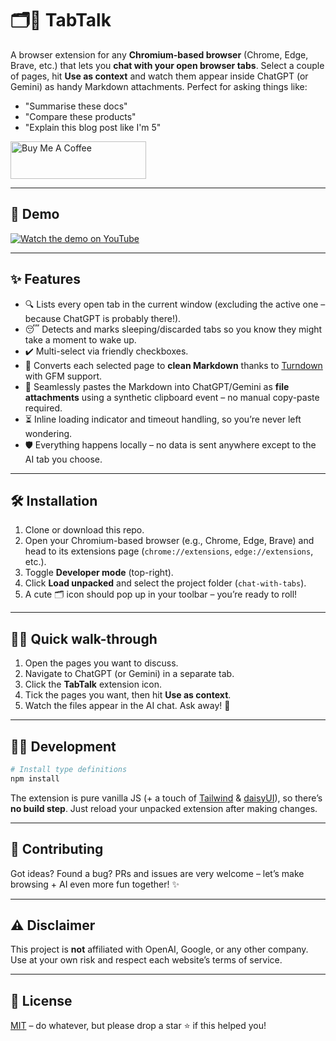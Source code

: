 # 🗂️💬 TabTalk

A browser extension for any **Chromium-based browser** (Chrome, Edge, Brave, etc.) that lets you **chat with your open browser tabs**. Select a couple of pages, hit **Use as context** and watch them appear inside ChatGPT (or Gemini) as handy Markdown attachments. Perfect for asking things like:

- "Summarise these docs"
- "Compare these products"
- "Explain this blog post like I'm 5"

<a href="https://buymeacoffee.com/riiiiiiiiiina" target="_blank"><img src="https://cdn.buymeacoffee.com/buttons/v2/default-blue.png" alt="Buy Me A Coffee" style="height: 60px !important;width: 217px !important;" ></a>

---

## 🎥 Demo

[![Watch the demo on YouTube](https://img.youtube.com/vi/te0KYbN8FzQ/0.jpg)](https://www.youtube.com/watch?v=te0KYbN8FzQ)

---

## ✨ Features

- 🔍 Lists every open tab in the current window (excluding the active one – because ChatGPT is probably there!).
- 😴 Detects and marks sleeping/discarded tabs so you know they might take a moment to wake up.
- ✔️ Multi-select via friendly checkboxes.
- 🚀 Converts each selected page to **clean Markdown** thanks to [Turndown](https://github.com/mixmark-io/turndown) with GFM support.
- 📎 Seamlessly pastes the Markdown into ChatGPT/Gemini as **file attachments** using a synthetic clipboard event – no manual copy-paste required.
- ⏳ Inline loading indicator and timeout handling, so you’re never left wondering.
- 🛡️ Everything happens locally – no data is sent anywhere except to the AI tab you choose.

---

## 🛠️ Installation

1. Clone or download this repo.
2. Open your Chromium-based browser (e.g., Chrome, Edge, Brave) and head to its extensions page (`chrome://extensions`, `edge://extensions`, etc.).
3. Toggle **Developer mode** (top-right).
4. Click **Load unpacked** and select the project folder (`chat-with-tabs`).
5. A cute 🗂️ icon should pop up in your toolbar – you’re ready to roll!

---

## 🚶‍♀️ Quick walk-through

1. Open the pages you want to discuss.
2. Navigate to ChatGPT (or Gemini) in a separate tab.
3. Click the **TabTalk** extension icon.
4. Tick the pages you want, then hit **Use as context**.
5. Watch the files appear in the AI chat. Ask away! 🎉

---

## 👩‍💻 Development

```bash
# Install type definitions
npm install
```

The extension is pure vanilla JS (+ a touch of [Tailwind](https://tailwindcss.com/) & [daisyUI](https://daisyui.com/)), so there’s **no build step**. Just reload your unpacked extension after making changes.

---

## 🤝 Contributing

Got ideas? Found a bug? PRs and issues are very welcome – let’s make browsing + AI even more fun together! ✨

---

## ⚠️ Disclaimer

This project is **not** affiliated with OpenAI, Google, or any other company. Use at your own risk and respect each website’s terms of service.

---

## 📜 License

[MIT](LICENSE) – do whatever, but please drop a star ⭐ if this helped you!
